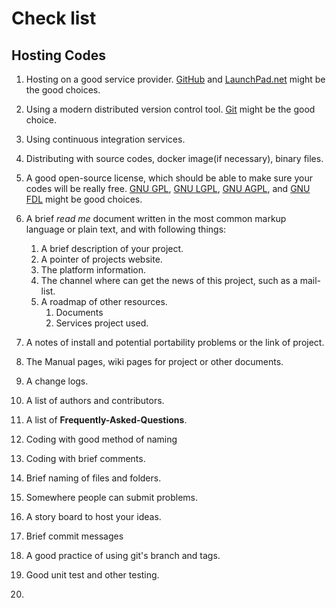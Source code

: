 # Check list

## Hosting Codes

1. Hosting on a good service provider. [GitHub](https://github.com) and [LaunchPad.net](https://launchpad.net) might be the good choices.
1. Using a modern distributed version control tool. [Git](https://git-scm.com/) might be the good choice.
1. Using continuous integration services.
1. Distributing with source codes, docker image(if necessary), binary files.

1. A good open-source license, which should be able to make sure your codes will be really free. [GNU GPL](https://www.gnu.org/licenses/#GPL), [GNU LGPL](https://www.gnu.org/licenses/#LGPL), [GNU AGPL](https://www.gnu.org/licenses/#AGPL), and [GNU FDL](https://www.gnu.org/licenses/#FDL) might be good choices.
1. A brief *read me* document written in the most common markup language or plain text, and with following things:
    1. A brief description of your project.
    1. A pointer of projects website.
    1. The platform information.
    1. The channel where can get the news of this project, such as a mail-list.
    1. A roadmap of other resources.
        1. Documents
        1. Services project used.
1. A notes of install and potential portability problems or the link of project.
1. The Manual pages, wiki pages for project or other documents.
1. A change logs.
1. A list of authors and contributors.
1. A list of **Frequently-Asked-Questions**.

1. Coding with good method of naming
1. Coding with brief comments.
1. Brief naming of files and folders.

1. Somewhere people can submit problems.
1. A story board to host your ideas.

1. Brief commit messages
1. A good practice of using git's branch and tags.
1. Good unit test and other testing.
1. 
